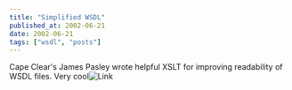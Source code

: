 ```yaml
---
title: "Simplified WSDL"
published_at: 2002-06-21
date: 2002-06-21
tags: ["wsdl", "posts"]
---
```

Cape Clear's James Pasley wrote helpful XSLT for improving readability of WSDL files. Very cool![Link](http://www.capescience.com/articles/simplifiedWSDL/)